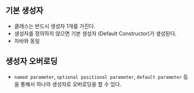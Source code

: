 ## 기본 생성자

- 클래스는 반드시 생성자 1개를 가진다.
- 생성자를 정의하지 않으면 기본 생성자 (Default Constructor)가 생성된다.
- 자바와 동일

## 생성자 오버로딩

- `named parameter`, `optional positional parameter`, `default parameter` 등을 통해서 하나의 생성자로 오버로딩을 할 수 있다.
